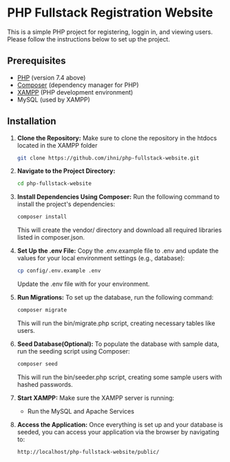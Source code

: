# PHP Fullstack Registration Website

This is a simple PHP project for registering, loggin in, and viewing users. Please follow the instructions below to set up the project.

## Prerequisites

- [PHP](https://www.php.net/) (version 7.4 above)
- [Composer](https://getcomposer.org/) (dependency manager for PHP)
- [XAMPP](https:/https://www.apachefriends.org/download.html/) (PHP development environment)
- MySQL (used by XAMPP)

## Installation

1. **Clone the Repository:**
    Make sure to clone the repository in the htdocs located in the XAMPP folder
   ```bash
   git clone https://github.com/ihni/php-fullstack-website.git
   ```

2. **Navigate to the Project Directory:**
    ```bash
    cd php-fullstack-website
    ```

3. **Install Dependencies Using Composer:**
    Run the following command to install the project's dependencies:
    ```bash
    composer install
    ```
    This will create the vendor/ directory and download all required libraries listed in composer.json.

4. **Set Up the .env File:**
    Copy the .env.example file to .env and update the values for your local environment settings (e.g., database):
    ```bash
    cp config/.env.example .env
    ```
    Update the .env file with for your environment.

5. **Run Migrations:**
    To set up the database, run the following command:
    ```bash
    composer migrate
    ```
    This will run the bin/migrate.php script, creating necessary tables like users.

6. **Seed Database(Optional):**
    To populate the database with sample data, run the seeding script using Composer:
    ```bash
    composer seed
    ```
    This will run the bin/seeder.php script, creating some sample users with hashed passwords.

7. **Start XAMPP:**
    Make sure the XAMPP server is running:
    - Run the MySQL and Apache Services

8. **Access the Application:**
    Once everything is set up and your database is seeded, you can access your application via the browser by navigating to:
    ```arduino
    http://localhost/php-fullstack-website/public/
    ```